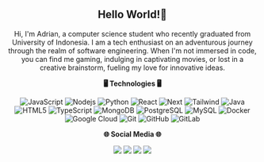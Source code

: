 <h2 align="center">Hello World!👋</h2>
<p align="center">Hi, I'm Adrian, a computer science student who recently graduated from University of Indonesia. I am a tech enthusiast on an adventurous journey through the realm of software engineering. When I'm not immersed in code, you can find me gaming, indulging in captivating movies, or lost in a creative brainstorm, fueling my love for innovative ideas.</p>

<p align="center"><strong>🖥 Technologies 🖥</strong></p>
<p align="center">
<img src="https://img.shields.io/badge/JavaScript-black?style=for-the-badge&logo=javascript" alt="JavaScript"/>
<img src="https://img.shields.io/badge/Nodejs-black?style=for-the-badge&logo=Node.js" alt="Nodejs"/>
<img src="https://img.shields.io/badge/Python-black?style=for-the-badge&logo=Python" alt="Python"/>
<img src="https://img.shields.io/badge/React-black?style=for-the-badge&logo=react" alt="React"/>
<img src="https://img.shields.io/badge/Next-black?style=for-the-badge&logo=nextdotjs" alt="Next"/>
<img src="https://img.shields.io/badge/Tailwind-black?style=for-the-badge&logo=tailwindcss" alt="Tailwind"/>
<img src="https://img.shields.io/badge/Java-black?style=for-the-badge&logo=java" alt="Java"/>
<img src="https://img.shields.io/badge/HTML5-black?style=for-the-badge&logo=html5&logoColor=white" alt="HTML5"/>
<img src="https://img.shields.io/badge/TypeScript-black?style=for-the-badge&logo=typescript" alt="TypeScript"/>
<img src="https://img.shields.io/badge/MongoDB-black?style=for-the-badge&logo=mongodb" alt="MongoDB"/>
<img src="https://img.shields.io/badge/PostgreSQL-black?style=for-the-badge&logo=postgresql" alt="PostgreSQL"/>
<img src="https://img.shields.io/badge/MySQL-black?style=for-the-badge&logo=mysql" alt="MySQL"/>
<img src="https://img.shields.io/badge/Docker-black?style=for-the-badge&logo=docker" alt="Docker"/>
<img src="https://img.shields.io/badge/Google%20Cloud-black?style=for-the-badge&logo=google-cloud" alt="Google Cloud"/>
<img src="https://img.shields.io/badge/Git-black?style=for-the-badge&logo=git" alt="Git"/>
<img src="https://img.shields.io/badge/GitHub-black?style=for-the-badge&logo=github" alt="GitHub"/>
<img src="https://img.shields.io/badge/GitLab-black?style=for-the-badge&logo=gitlab" alt="GitLab"/>
</p>

<p align="center"><strong>🌐 Social Media 🌐</strong></p>
<p align="center">
<a href="https://www.linkedin.com/in/adrian-utomo/"><img src="https://img.shields.io/badge/-adrianutomo-blue?style=for-the-badge&logo=Linkedin&logoColor=white)"/></a>
<a href="https://x.com/AdrianH_Utomo"><img src="https://img.shields.io/badge/-AdrianH__Utomo-black?style=for-the-badge&logo=x&logoColor=white"/></a>
<a href="https://www.youtube.com/channel/UC62Y_a81IDO9xuhu7YkyFjw"><img src="https://img.shields.io/badge/-Adrian Utomo-darkred?style=for-the-badge&logo=youtube&logoColor=white"/></a>
<a href="mailto:adrianhakimutomo@gmail.com"><img src="https://img.shields.io/badge/-adrianhakimutomo@gmail.com-c14438?style=for-the-badge&logo=Gmail&logoColor=white"/></a>
</p>
